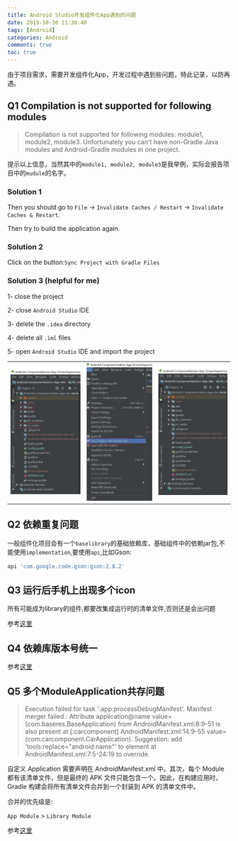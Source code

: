 ```yaml
---
title: Android Studio开发组件化App遇到的问题
date: 2019-10-30 11:38:40
tags: [Android]
categories: Android
comments: true
toc: true
---
```


由于项目需求，需要开发组件化App，开发过程中遇到些问题，特此记录，以防再遇。



## Q1 Compilation is not supported for following modules

> Compilation is not supported for following modules: module1, module2, module3. Unfortunately you can't have non-Gradle Java modules and Android-Gradle modules in one project.

提示以上信息，当然其中的`module1, module2, module3`是我举例，实际会报告项目中的`mudule`的名字。

### Solution 1

Then you should go to `File` -> `Invalidate Caches / Restart` -> `Invalidate Caches & Restart`.

Then try to build the application again.

### Solution 2

Click on the button:`Sync Project with Gradle Files`

### Solution 3 (helpful for me)

1- close the project

2- close `Android Studio` IDE

3- delete the `.idea` directory

4- delete all `.iml` files

5- open `Android Studio` IDE and import the project

<!-- more -->

|                                                              |      |      |
| ------------------------------------------------------------ | ---- | ---- |
| ![](https://raw.githubusercontent.com/Sogrey/GithubPagePics/master/imgs/Sync-Project-with-Gradle-Files-1.jpg) | ![](https://raw.githubusercontent.com/Sogrey/GithubPagePics/master/imgs/Sync-Project-with-Gradle-Files-2.jpg)     | ![](https://raw.githubusercontent.com/Sogrey/GithubPagePics/master/imgs/Sync-Project-with-Gradle-Files-3.jpg)     |

## Q2  依赖重复问题

一般组件化项目会有一个`baselibrary`的基础依赖库，基础组件中的依赖jar包,不能使用`implementation`,要使用`api`,比如Gson:

``` gradle
api 'com.google.code.gson:gson:2.8.2'
```

## Q3  运行后手机上出现多个icon


所有可能成为library的组件,都要改集成运行时的清单文件,否则还是会出问题

参考[这里](https://blog.csdn.net/u010899138/article/details/53516400)

## Q4 依赖库版本号统一

参考[这里](https://blog.csdn.net/gao_chun/article/details/58105089)

## Q5 多个ModuleApplication共存问题

> Execution failed for task ':app:processDebugManifest'.
> Manifest merger failed : Attribute application@name value=(com.baseres.BaseApplication) from AndroidManifest.xml:8:9-51
>    is also present at [:carcomponent] AndroidManifest.xml:14:9-55 value=(com.carcomponent.CarApplication).
>    Suggestion: add 'tools:replace="android:name"' to <application> element at AndroidManifest.xml:7:5-24:19 to override.

自定义 Application 需要声明在 AndroidManifest.xml 中。其次，每个 Module 都有该清单文件，但是最终的 APK 文件只能包含一个。因此，在构建应用时，Gradle 构建会将所有清单文件合并到一个封装到 APK 的清单文件中。

合并的优先级是:

`App Module` > `Library Module`

参考[这里](https://www.jianshu.com/p/5ccc545596d4)